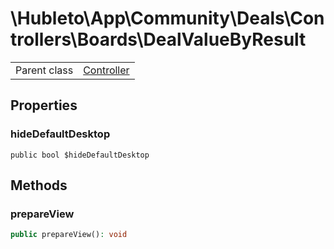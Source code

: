 
# \Hubleto\App\Community\Deals\Controllers\Boards\DealValueByResult
<table class='table-default dense'>
<tr><td>Parent class</td><td><a href="../../../../../Erp/Controller">Controller</a></td></tr></table>


## Properties

### hideDefaultDesktop

`public bool $hideDefaultDesktop`


## Methods

### prepareView

```php
public prepareView(): void
```

